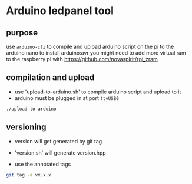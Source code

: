 # Arduino ledpanel tool

## purpose

use `arduino-cli` to compile and upload arduino script on the pi to the arduino nano
to install arduino:avr you might need to add more virtual ram to the raspberry pi with
https://github.com/novaspirit/rpi_zram

## compilation and upload

- use 'upload-to-arduino.sh' to compile arduino script and upload to it
- arduino must be plugged in at port `ttyUSB0`

```sh
./upload-to-arduino
```

## versioning

- version will get generated by git tag

- 'version.sh' will generate version.hpp

- use the annotated tags

```sh
git tag -a vx.x.x
```
